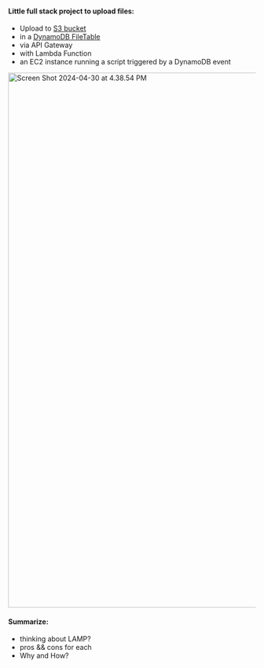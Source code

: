 

#### Little full stack project to upload files:
- Upload to [S3 bucket](https://docs.aws.amazon.com/AmazonS3/latest/userguide/create-bucket-overview.html)
- in a [DynamoDB FileTable](https://docs.aws.amazon.com/amazondynamodb/latest/developerguide/GettingStarted.CreateTable.html)
- via API Gateway
- with Lambda Function
- an EC2 instance running a script triggered by a DynamoDB event

<img width="1089" alt="Screen Shot 2024-04-30 at 4.38.54 PM" src="https://github.com/winniethebear424/pr_to_track/blob/main/small-full-stack-pro/public/Screen%20Shot%202024-04-30%20at%204.38.54%20PM.png">


#### Summarize:
- thinking about LAMP?
- pros && cons for each
- Why and How?
